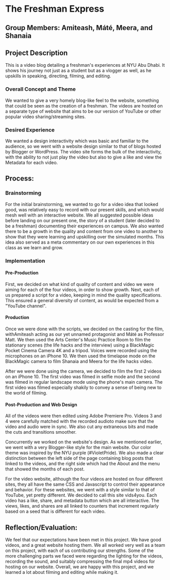 # The Freshman Express
## Group Members: Amiteash, Máté, Meera, and Shanaia

## Project Description
This is a video blog detailing a freshman's experiences at NYU Abu Dhabi. It shows his journey not just as a student but as a vlogger as well, as he upskills in speaking, directing, filming, and editing.
### Overall Concept and Theme
We wanted to give a very homely blog-like feel to the website, something that could be seen as the creation of a freshman. The videos are hosted on a separate type of website that aims to be our version of YouTube or other popular video sharing/streaming sites. 
### Desired Experience
We wanted a design interactivity which was basic and familiar to the audience, so we went with a website design similar to that of blogs hosted by Blogger or WordPress. The video site forms the bulk of the interactivity, with the ability to not just play the video but also to give a like and view the Metadata for each video.

## Process: 
### Brainstorming
For the initial brainstorming, we wanted to go for a video idea that looked good, was relatively easy to record with our present skills, and which would mesh well with an interactive website. We all suggested possible ideas before landing on our present one, the story of a student (later decided to be a freshman) documenting their experiences on campus. We also wanted there to be a growth in the quality and content from one video to another to show that they were learning and upskilling over the simulated months. This idea also served as a meta commentary on our own experiences in this class as we learn and grow.
### Implementation
#### Pre-Production
First, we decided on what kind of quality of content and video we were aiming for each of the four videos, in order to show growth. Next, each of us prepared a script for a video, keeping in mind the quality specifications. This ensured a general diversity of content, as would be expected from a "YouTube channel".

#### Production
Once we were done with the scripts, we decided on the casting for the film, withAmiteash acting as our yet unnamed protagonist and Máté as Professor Matt. We then used the Arts Center's Music Practice Room to film the stationary scenes (the life hacks and the interview) using a BlackMagic Pocket Cinema Camera 4K and a tripod. Voices were recorded using the microphones on an iPhone 10. We then used the timelapse mode on the BlackMagic camera to film Shanaia and Meera for the life hacks video.

After we were done using the camera, we decided to film the first 2 videos on an iPhone 10. The first video was filmed in selfie mode and the second was filmed in regular landscape mode using the phone's main camera. The first video was filmed especially shakily to convey a sense of being new to the world of filming.

#### Post-Production and Web Design
All of the videos were then edited using Adobe Premiere Pro. Videos 3 and 4 were carefully matched with the recorded audioto make sure that the video and audio were in sync. We also cut any extraneous bits and made the cuts and transitions smoother.

Concurrently we worked on the website's design. As we mentioned earlier, we went with a very Blogger-like style for the main website. Our color theme was inspired by the NYU purple (#VioletPride). We also made a clear distinction between the left side of the page containing blog posts that linked to the videos, and the right side which had the About and the menu that showed the months of each post.

For the video website, although the four videos are hosted on four different sites, they all have the same CSS and Javascript to control their appearance and behavior. For these websites, we went with a style similar to that of YouTube, yet pretty different. We decided to call this site vids4you. Each video has a like, share, and metadata button which are all interactive. The views, likes, and shares are all linked to counters that increment regularly based on a seed that is different for each video.

## Reflection/Evaluation: 
We feel that our expectations have been met in this project. We have good videos, and a great website hosting them. We all worked very well as a team on this project, with each of us contributing our strengths. Some of the more challenging parts we faced were regarding the lighting for the videos, recording the sound, and suitably compressing the final mp4 videos for hosting on our website.
Overall, we are happy with this project, and we learned a lot about filming and editing while making it.
